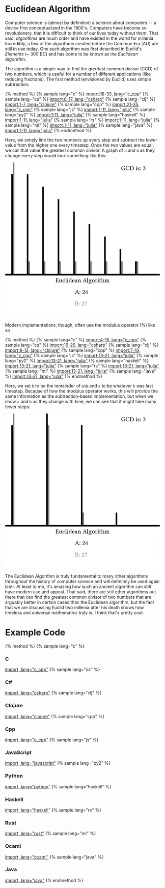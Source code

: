 <script>
MathJax.Hub.Queue(["Typeset",MathJax.Hub]);
</script>
$$ 
\newcommand{\d}{\mathrm{d}}
\newcommand{\bff}{\boldsymbol{f}}
\newcommand{\bfg}{\boldsymbol{g}}
\newcommand{\bfp}{\boldsymbol{p}}
\newcommand{\bfq}{\boldsymbol{q}}
\newcommand{\bfx}{\boldsymbol{x}}
\newcommand{\bfu}{\boldsymbol{u}}
\newcommand{\bfv}{\boldsymbol{v}}
\newcommand{\bfA}{\boldsymbol{A}}
\newcommand{\bfB}{\boldsymbol{B}}
\newcommand{\bfC}{\boldsymbol{C}}
\newcommand{\bfM}{\boldsymbol{M}}
\newcommand{\bfJ}{\boldsymbol{J}}
\newcommand{\bfR}{\boldsymbol{R}}
\newcommand{\bfT}{\boldsymbol{T}}
\newcommand{\bfomega}{\boldsymbol{\omega}}
\newcommand{\bftau}{\boldsymbol{\tau}}
$$

# Euclidean Algorithm

Computer science is (almost by definition) a science about computers -- a device first conceptualized in the 1800's. Computers have become so revolutionary, that it is difficult to think of our lives today without them. That said, *algorithms* are much older and have existed in the world for millenia. Incredibly, a few of the algorithms created before the Common Era (AD) are still in use today. One such algorithm was first described in Euclid's *Elements* (~ 300 BC) and has come to be known as the *Euclidean Algorithm*. 

The algorithm is a simple way to find the *greatest common divisor* (GCD) of two numbers, which is useful for a number of different applications (like reducing fractions). The first method (envisioned by Euclid) uses simple subtraction:

{% method %}
{% sample lang="c" %}
[import:18-33, lang="c_cpp"](code/c/euclidean_example.c)
{% sample lang="cs" %}
[import:6-17, lang="csharp"](code/cs/EuclideanAlgorithmMdAdditional.cs)
{% sample lang="clj" %}
[import:1-7, lang="clojure"](code/clojure/euclidean_example.clj)
{% sample lang="cpp" %}
[import:21-35, lang="c_cpp"](code/c++/euclidean_example.cpp)
{% sample lang="js" %}
[import:1-11, lang="julia"](code/pseudo/euclidean.pseudo)
{% sample lang="py2" %}
[import:1-11, lang="julia"](code/pseudo/euclidean.pseudo)
{% sample lang="haskell" %}
[import:1-11, lang="julia"](code/pseudo/euclidean.pseudo)
{% sample lang="rs" %}
[import:1-11, lang="julia"](code/pseudo/euclidean.pseudo)
{% sample lang="ml" %}
[import:1-11, lang="julia"](code/pseudo/euclidean.pseudo)
{% sample lang="java" %}
[import:1-11, lang="julia"](code/pseudo/euclidean.pseudo)
{% endmethod %}

Here, we simply line the two numbers up every step and subtract the lower value from the higher one every timestep. Once the two values are equal, we call that value the greatest common divisor. A graph of `a` and `b` as they change every step would look something like this:

![Subtraction-based Euclidean algorithm](res/subtraction.png)

Modern implementations, though, often use the modulus operator (%) like so

{% method %}
{% sample lang="c" %}
[import:4-16, lang="c_cpp"](code/c/euclidean_example.c)
{% sample lang="cs" %}
[import:19-29, lang="csharp"](code/cs/EuclideanAlgorithmMdAdditional.cs)
{% sample lang="clj" %}
[import:8-12, lang="clojure"](code/clojure/euclidean_example.clj)
{% sample lang="cpp" %}
[import:7-18, lang="c_cpp"](code/c++/euclidean_example.cpp)
{% sample lang="js" %}
[import:13-21, lang="julia"](code/pseudo/euclidean.pseudo)
{% sample lang="py2" %}
[import:13-21, lang="julia"](code/pseudo/euclidean.pseudo)
{% sample lang="haskell" %}
[import:13-21, lang="julia"](code/pseudo/euclidean.pseudo)
{% sample lang="rs" %}
[import:13-21, lang="julia"](code/pseudo/euclidean.pseudo)
{% sample lang="ml" %}
[import:13-21, lang="julia"](code/pseudo/euclidean.pseudo)
{% sample lang="java" %}
[import:13-21, lang="julia"](code/pseudo/euclidean.pseudo)
{% endmethod %}

Here, we set `b` to be the remainder of `a%b` and `a` to be whatever `b` was last timestep. Because of how the modulus operator works, this will provide the same information as the subtraction-based implementation, but when we show `a` and `b` as they change with time, we can see that it might take many fewer steps:

![Modulus-based Euclidean algorithm](res/modulus.png)

The Euclidean Algorithm is truly fundamental to many other algorithms throughout the history of computer science and will definitely be used again later. At least to me, it's amazing how such an ancient algorithm can still have modern use and appeal. That said, there are still other algorithms out there that can find the greatest common divisor of two numbers that are arguably better in certain cases than the Euclidean algorithm, but the fact that we are discussing Euclid two millenia after his death shows how timeless and universal mathematics truly is. I think that's pretty cool.

# Example Code

{% method %}
{% sample lang="c" %}
### C
[import, lang="c_cpp"](code/c/euclidean_example.c)
{% sample lang="cs" %}
### C# #
[import, lang="csharp"](code/cs/EuclideanAlgorithmMdAdditional.cs)
{% sample lang="clj" %}
### Clojure
[import, lang="clojure"](code/clojure/euclidean_example.clj)
{% sample lang="cpp" %}
### Cpp 
[import, lang="c_cpp"](code/c++/euclidean_example.cpp)
{% sample lang="js" %}
### JavaScript
[import, lang="javascript"](code/javascript/euclidean_example.js)
{% sample lang="py2" %}
### Python
[import, lang="python"](code/python2/euclidean_example.py)
{% sample lang="haskell" %}
### Haskell
[import, lang="haskell"](code/haskell/euclidean_example.hs)
{% sample lang="rs" %}
### Rust
[import, lang="rust"](code/rust/euclidean_example.rs)
{% sample lang="ml" %}
### Ocaml
[import, lang="ocaml"](code/ocaml/euclidean_example.ml)
{% sample lang="java" %}
### Java
[import, lang="java"](code/java/euclidean_example.jar)
{% endmethod %}

